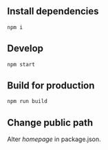 ## Install dependencies
 `npm i`
## Develop
`npm start`
## Build for production
`npm run build`
## Change public path
Alter *homepage* in package.json.
